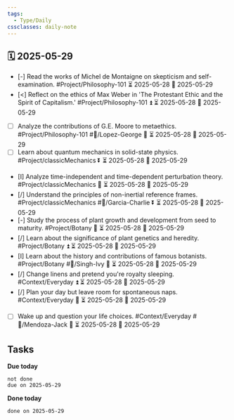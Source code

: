 ```yaml
---
tags:
  - Type/Daily
cssclasses: daily-note
---
```


## 🗓️ 2025-05-29

- [-] Read the works of Michel de Montaigne on skepticism and self-examination. #Project/Philosophy-101 ⏳ 2025-05-28 📅 2025-05-29
- [<] Reflect on the ethics of Max Weber in 'The Protestant Ethic and the Spirit of Capitalism.' #Project/Philosophy-101 ⏫ ⏳ 2025-05-28 📅 2025-05-29
- [ ] Analyze the contributions of G.E. Moore to metaethics. #Project/Philosophy-101 #👤/Lopez-George 🔺 ⏳ 2025-05-28 📅 2025-05-29
- [ ] Learn about quantum mechanics in solid-state physics. #Project/classicMechanics ⏬ ⏳ 2025-05-28 📅 2025-05-29
- [I] Analyze time-independent and time-dependent perturbation theory. #Project/classicMechanics 🔼 ⏳ 2025-05-28 📅 2025-05-29
- [/] Understand the principles of non-inertial reference frames. #Project/classicMechanics #👤/Garcia-Charlie ⏬ ⏳ 2025-05-28 📅 2025-05-29
- [-] Study the process of plant growth and development from seed to maturity. #Project/Botany 🔺 ⏳ 2025-05-28 📅 2025-05-29
- [/] Learn about the significance of plant genetics and heredity. #Project/Botany ⏫ ⏳ 2025-05-28 📅 2025-05-29
- [I] Learn about the history and contributions of famous botanists. #Project/Botany #👤/Singh-Ivy 🔺 ⏳ 2025-05-28 📅 2025-05-29
- [/] Change linens and pretend you're royalty sleeping. #Context/Everyday ⏫ ⏳ 2025-05-28 📅 2025-05-29
- [/] Plan your day but leave room for spontaneous naps. #Context/Everyday 🔽 ⏳ 2025-05-28 📅 2025-05-29
- [ ] Wake up and question your life choices. #Context/Everyday #👤/Mendoza-Jack 🔽 ⏳ 2025-05-28 📅 2025-05-29

## Tasks

**Due today**

```tasks
not done
due on 2025-05-29
```

**Done today**

```tasks
done on 2025-05-29
```
            